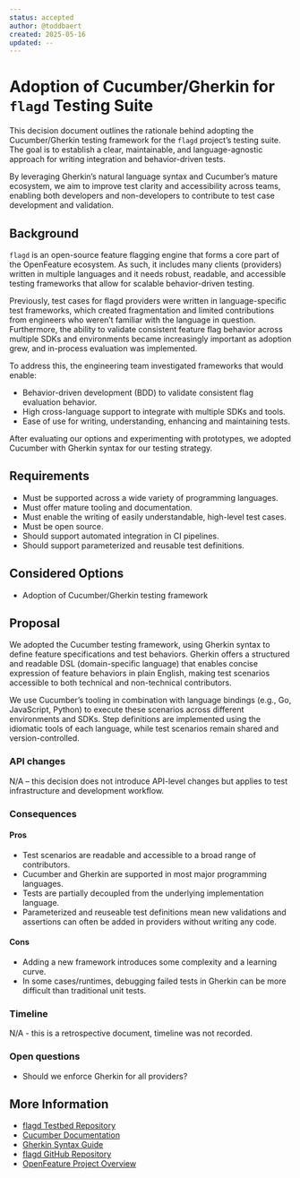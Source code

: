 ```yaml
---
status: accepted
author: @toddbaert
created: 2025-05-16
updated: --
---
```


# Adoption of Cucumber/Gherkin for `flagd` Testing Suite

This decision document outlines the rationale behind adopting the Cucumber/Gherkin testing framework for the `flagd` project’s testing suite. The goal is to establish a clear, maintainable, and language-agnostic approach for writing integration and behavior-driven tests.

By leveraging Gherkin’s natural language syntax and Cucumber’s mature ecosystem, we aim to improve test clarity and accessibility across teams, enabling both developers and non-developers to contribute to test case development and validation.

## Background

`flagd` is an open-source feature flagging engine that forms a core part of the OpenFeature ecosystem. As such, it includes many clients (providers) written in multiple languages and it needs robust, readable, and accessible testing frameworks that allow for scalable behavior-driven testing.

Previously, test cases for flagd providers were written in language-specific test frameworks, which created fragmentation and limited contributions from engineers who weren’t familiar with the language in question. Furthermore, the ability to validate consistent feature flag behavior across multiple SDKs and environments became increasingly important as adoption grew, and in-process evaluation was implemented.

To address this, the engineering team investigated frameworks that would enable:

- Behavior-driven development (BDD) to validate consistent flag evaluation behavior.
- High cross-language support to integrate with multiple SDKs and tools.
- Ease of use for writing, understanding, enhancing and maintaining tests.

After evaluating our options and experimenting with prototypes, we adopted Cucumber with Gherkin syntax for our testing strategy.

## Requirements

- Must be supported across a wide variety of programming languages.
- Must offer mature tooling and documentation.
- Must enable the writing of easily understandable, high-level test cases.
- Must be open source.
- Should support automated integration in CI pipelines.
- Should support parameterized and reusable test definitions.

## Considered Options

- Adoption of Cucumber/Gherkin testing framework

## Proposal

We adopted the Cucumber testing framework, using Gherkin syntax to define feature specifications and test behaviors. Gherkin offers a structured and readable DSL (domain-specific language) that enables concise expression of feature behaviors in plain English, making test scenarios accessible to both technical and non-technical contributors.

We use Cucumber’s tooling in combination with language bindings (e.g., Go, JavaScript, Python) to execute these scenarios across different environments and SDKs. Step definitions are implemented using the idiomatic tools of each language, while test scenarios remain shared and version-controlled.

### API changes

N/A – this decision does not introduce API-level changes but applies to test infrastructure and development workflow.

### Consequences

#### Pros

- Test scenarios are readable and accessible to a broad range of contributors.
- Cucumber and Gherkin are supported in most major programming languages.
- Tests are partially decoupled from the underlying implementation language.
- Parameterized and reuseable test definitions mean new validations and assertions can often be added in providers without writing any code.

#### Cons

- Adding a new framework introduces some complexity and a learning curve.
- In some cases/runtimes, debugging failed tests in Gherkin can be more difficult than traditional unit tests.

### Timeline

N/A - this is a retrospective document, timeline was not recorded.

### Open questions

- Should we enforce Gherkin for all providers?

## More Information

- [flagd Testbed Repository](https://github.com/open-feature/flagd-testbed)
- [Cucumber Documentation](https://cucumber.io/docs/)
- [Gherkin Syntax Guide](https://cucumber.io/docs/gherkin/)
- [flagd GitHub Repository](https://github.com/open-feature/flagd)
- [OpenFeature Project Overview](https://openfeature.dev/)
